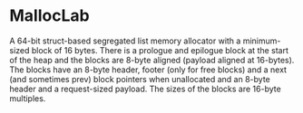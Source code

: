 # MallocLab

A 64-bit struct-based segregated list memory allocator with a minimum-sized block of 16 bytes. There is a prologue and epilogue block at the start of the heap and the blocks are 8-byte aligned (payload aligned at 16-bytes). The blocks have an 8-byte header, footer (only for free blocks) and a next (and sometimes prev) block pointers when unallocated and an 8-byte header and a request-sized payload. The sizes of the blocks are 16-byte multiples.

